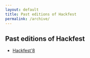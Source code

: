 ```yaml
---
layout: default
title: Past editions of Hackfest
permalink: /archive/
---
```


<section class="content-section bg-light" id="archive">
   <div class="row">
      <div class="col-lg-10 mx-auto">
	 <h2>Past editions of Hackfest</h2>
         <ul>
            <li class="sidebar-nav-item">
               <a class="js-scroll-trigger" href="{{ site.baseurl }}/hackfest8.html">Hackfest'8</a>
            </li>
         </ul>
      </div>
   </div>
</section>
